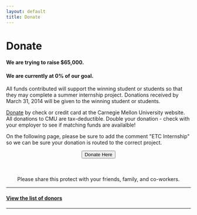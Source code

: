 ```yaml
---
layout: default
title: Donate
---
```


# Donate

#### We are trying to raise **$65,000**.  
#### We are currently at **0%** of our goal.

All funds contributed will support the winning student or students so that they may complete a summer internship project.  Donations received by March 31, 2014 will be given to the winning student or students. 
 
[Donate](https://securelb.imodules.com/s/1410/giving/form.aspx?sid=1410&gid=1&pgid=382&cid=990&appealcode=A2125&dids=176) by check or credit card at the Carnegie Mellon University website.  All donations to CMU are tax-deductible.  Double your donation - check with your employer to see if matching funds are availalble! 
 
On the following page, please be sure to add the comment "ETC Internship" so we can be sure your donation is routed to the correct project.

<div align="center">

  <div class="btn-group">
    <button onclick="window.location='https://securelb.imodules.com/s/1410/giving/form.aspx?sid=1410&amp;gid=1&amp;pgid=382&amp;cid=990&amp;appealcode=A2125&amp;dids=176'" class="btn-primary btn-large">Donate Here</button>
  </div>

  <br />
  <br />

  <p>Please share this protect with your friends, family, and co-workers.</p>
</div>



---

#### [View the list of donors](/pages/donors.html)

---